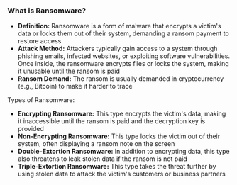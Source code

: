 ### What is Ransomware?

- **Definition:** Ransomware is a form of malware that encrypts a victim's data or locks them out of their system, demanding a ransom payment to restore access
- **Attack Method:** Attackers typically gain access to a system through phishing emails, infected websites, or exploiting software vulnerabilities. Once inside, the ransomware encrypts files or locks the system, making it unusable until the ransom is paid
- **Ransom Demand:** The ransom is usually demanded in cryptocurrency (e.g., Bitcoin) to make it harder to trace

Types of Ransomware:
- **Encrypting Ransomware:** This type encrypts the victim's data, making it inaccessible until the ransom is paid and the decryption key is provided
- **Non-Encrypting Ransomware:** This type locks the victim out of their system, often displaying a ransom note on the screen
- **Double-Extortion Ransomware:** In addition to encrypting data, this type also threatens to leak stolen data if the ransom is not paid
- **Triple-Extortion Ransomware:** This type takes the threat further by using stolen data to attack the victim's customers or business partners

